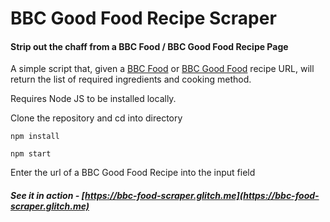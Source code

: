 # BBC Good Food Recipe Scraper

#### Strip out the chaff from a BBC Food / BBC Good Food Recipe Page

A simple script that, given a [BBC Food](https://www.bbc.co.uk/food) or [BBC Good Food](https://www.bbcgoodfood.com/) recipe URL, will return the
list of required ingredients and cooking method.

Requires Node JS to be installed locally.

Clone the repository and cd into directory

```
npm install
```

```
npm start
```

Enter the url of a BBC Good Food Recipe into the input field

##### See it in action - [https://bbc-food-scraper.glitch.me](https://bbc-food-scraper.glitch.me)
